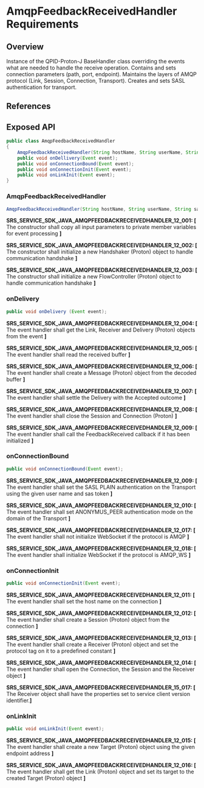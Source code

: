 # AmqpFeedbackReceivedHandler Requirements

## Overview

Instance of the QPID-Proton-J BaseHandler class overriding the events what are needed to handle the receive  operation. Contains and sets connection parameters (path, port, endpoint). Maintains the layers of AMQP protocol (Link, Session, Connection, Transport). Creates and sets SASL authentication for transport. 

## References

## Exposed API

```java
public class AmqpFeedbackReceivedHandler 
{
    AmqpFeedbackReceivedHandler(String hostName, String userName, String sasToken, AmqpFeedbackReceivedEvent amqpFeedbackReceivedEvent);
    public void onDellivery(Event event);
    public void onConnectionBound(Event event);
    public void onConnectionInit(Event event);
    public void onLinkInit(Event event);
}
```

### AmqpFeedbackReceivedHandler

```java
AmqpFeedbackReceivedHandler(String hostName, String userName, String sasToken, AmqpFeedbackReceivedEvent amqpFeedbackReceivedEvent);
```
**SRS_SERVICE_SDK_JAVA_AMQPFEEDBACKRECEIVEDHANDLER_12_001: [** The constructor shall copy all input parameters to private member variables for event processing **]**

**SRS_SERVICE_SDK_JAVA_AMQPFEEDBACKRECEIVEDHANDLER_12_002: [** The constructor shall initialize a new Handshaker (Proton) object to handle communication handshake **]**

**SRS_SERVICE_SDK_JAVA_AMQPFEEDBACKRECEIVEDHANDLER_12_003: [** The constructor shall initialize a new FlowController (Proton) object to handle communication handshake **]**

### onDelivery

```java
public void onDelivery (Event event);
```
**SRS_SERVICE_SDK_JAVA_AMQPFEEDBACKRECEIVEDHANDLER_12_004: [** The event handler shall get the Link, Receiver and Delivery (Proton) objects from the event **]**

**SRS_SERVICE_SDK_JAVA_AMQPFEEDBACKRECEIVEDHANDLER_12_005: [** The event handler shall read the received buffer **]**

**SRS_SERVICE_SDK_JAVA_AMQPFEEDBACKRECEIVEDHANDLER_12_006: [** The event handler shall create a Message (Proton) object from the decoded buffer **]**

**SRS_SERVICE_SDK_JAVA_AMQPFEEDBACKRECEIVEDHANDLER_12_007: [** The event handler shall settle the Delivery with the Accepted outcome **]**

**SRS_SERVICE_SDK_JAVA_AMQPFEEDBACKRECEIVEDHANDLER_12_008: [** The event handler shall close the Session and Connection (Proton) **]**

**SRS_SERVICE_SDK_JAVA_AMQPFEEDBACKRECEIVEDHANDLER_12_009: [** The event handler shall call the FeedbackReceived callback if it has been initialized **]**

### onConnectionBound

```java
public void onConnectionBound(Event event);
```
**SRS_SERVICE_SDK_JAVA_AMQPFEEDBACKRECEIVEDHANDLER_12_009: [** The event handler shall set the SASL PLAIN authentication on the Transport using the given user name and sas token **]**

**SRS_SERVICE_SDK_JAVA_AMQPFEEDBACKRECEIVEDHANDLER_12_010: [** The event handler shall set ANONYMUS_PEER authentication mode on the domain of the Transport **]**

**SRS_SERVICE_SDK_JAVA_AMQPFEEDBACKRECEIVEDHANDLER_12_017: [** The event handler shall not initialize WebSocket if the protocol is AMQP **]**

**SRS_SERVICE_SDK_JAVA_AMQPFEEDBACKRECEIVEDHANDLER_12_018: [** The event handler shall initialize WebSocket if the protocol is AMQP_WS **]**


### onConnectionInit

```java
public void onConnectionInit(Event event);
```
**SRS_SERVICE_SDK_JAVA_AMQPFEEDBACKRECEIVEDHANDLER_12_011: [** The event handler shall set the host name on the connection **]**

**SRS_SERVICE_SDK_JAVA_AMQPFEEDBACKRECEIVEDHANDLER_12_012: [** The event handler shall create a Session (Proton) object from the connection **]**

**SRS_SERVICE_SDK_JAVA_AMQPFEEDBACKRECEIVEDHANDLER_12_013: [** The event handler shall create a Receiver (Proton) object and set the protocol tag on it to a predefined constant **]**

**SRS_SERVICE_SDK_JAVA_AMQPFEEDBACKRECEIVEDHANDLER_12_014: [** The event handler shall open the Connection, the Session and the Receiver object **]**

**SRS_SERVICE_SDK_JAVA_AMQPFEEDBACKRECEIVEDHANDLER_15_017: [** The Receiver object shall have the properties set to service client version identifier.**]**

### onLinkInit

```java
public void onLinkInit(Event event);
```
**SRS_SERVICE_SDK_JAVA_AMQPFEEDBACKRECEIVEDHANDLER_12_015: [** The event handler shall create a new Target (Proton) object using the given endpoint address **]**

**SRS_SERVICE_SDK_JAVA_AMQPFEEDBACKRECEIVEDHANDLER_12_016: [** The event handler shall get the Link (Proton) object and set its target to the created Target (Proton) object **]**
